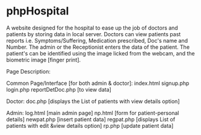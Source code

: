 # phpHospital 

A website designed for the hospital to ease up the job of doctors and patients by storing data in local server.
Doctors can view patients past reports i.e. Symptoms/Suffering, Medication prescribed, Doc's name and Number.
The admin or the Receptionist enters the data of the patient.
The patient's can be identified using the image licked from the webcam, and the biometric image [finger print].

Page Description:

Common Page/Interface [for both admin & doctor]:
index.html
signup.php
login.php
reportDetDoc.php [to view data]

Doctor:
doc.php    [displays the List of patients with view details option]

Admin:
log.html   [main admin page]
np.html    [form for patient-personal details]
newpat.php [insert patient data]
regpat.php [displays List of patients with edit &view details option]
rp.php     [update patient data]